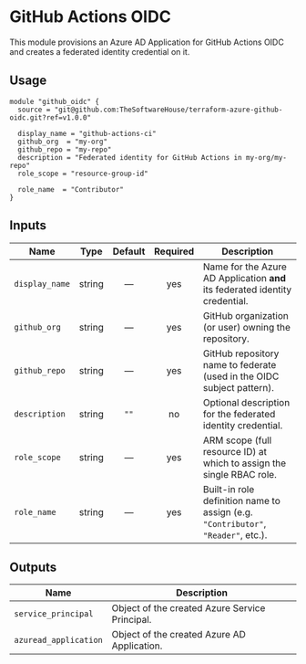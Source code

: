 # GitHub Actions OIDC

This module provisions an Azure AD Application for GitHub Actions OIDC and creates a federated identity credential on it.

## Usage

```hcl
module "github_oidc" {
  source = "git@github.com:TheSoftwareHouse/terraform-azure-github-oidc.git?ref=v1.0.0"

  display_name = "github-actions-ci"
  github_org  = "my-org"
  github_repo = "my-repo"
  description = "Federated identity for GitHub Actions in my-org/my-repo"
  role_scope = "resource-group-id"

  role_name  = "Contributor"
}
```

## Inputs

| Name          | Type   | Default | Required | Description                                                                                   |
|---------------|--------|:-------:|:--------:|-----------------------------------------------------------------------------------------------|
| `display_name`  | string | —       | yes      | Name for the Azure AD Application **and** its federated identity credential.   |
| `github_org`    | string | —       | yes      | GitHub organization (or user) owning the repository.                                         |
| `github_repo`   | string | —       | yes      | GitHub repository name to federate (used in the OIDC subject pattern).                       |
| `description`   | string | `""`    | no       | Optional description for the federated identity credential.                                   |
| `role_scope`    | string | —       | yes      | ARM scope (full resource ID) at which to assign the single RBAC role.                        |
| `role_name`     | string | —       | yes      | Built-in role definition name to assign (e.g. `"Contributor"`, `"Reader"`, etc.).            |

## Outputs

| Name                          | Description                                                       |
|-------------------------------|-------------------------------------------------------------------|
| `service_principal`              | Object of the created Azure Service Principal.                    |
| `azuread_application`                   | Object of the created Azure AD Application.              |
